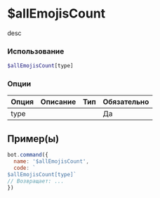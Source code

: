 # $allEmojisCount
desc
### Использование
```php
$allEmojisCount[type]
```

### Опции

| Опция | Описание | Тип | Обязательно |
|--------|-------------|------|----------|
| type |  |  | Да |  
## Пример(ы)

```javascript
bot.command({
  name: '$allEmojisCount',
  code: `
$allEmojisCount[type]`
// Возвращает: ...
})
```